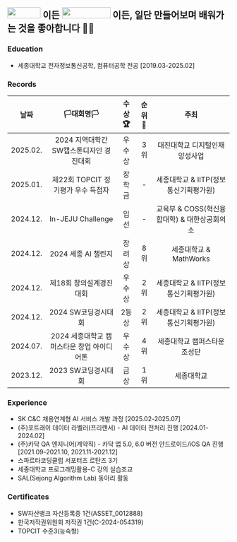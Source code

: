 ## <img src="https://img.shields.io/badge/음악🎵-ADFF2F?style=flat-square" width="75" height="25"/> 이든 <img src="https://img.shields.io/badge/프로그램💻-0000ff?style=flat-square" width="110" height="25"/> 이든, 일단 만들어보며 배워가는 것을 좋아합니다 🔨🔨

### Education
- 세종대학교 전자정보통신공학, 컴퓨터공학 전공 [2019.03-2025.02]

### Records
|**날짜**|**🏳대회명🏳**|**수상🏆**|**순위🥇**|**주최**|
|:--:|:--:|:--:|:--:|:--:|
|2025.02.|2024 지역대학간 SW캡스톤디자인 경진대회|우수상|3위|대진대학교 디지털인재양성사업|
|2025.01.|제22회 TOPCIT 정기평가 우수 득점자|장학금|-|세종대학교 & IITP(정보통신기획평가원)|
|2024.12.|In-JEJU Challenge|입선|-|교육부 & COSS(혁신융합대학) & 대한상공회의소|
|2024.12.|2024 세종 AI 챌린지|장려상|8위|세종대학교 & MathWorks|
|2024.12.|제18회 창의설계경진대회|우수상|2위|세종대학교 & IITP(정보통신기획평가원)|
|2024.12.|2024 SW코딩경시대회|2등상|2위|세종대학교 & IITP(정보통신기획평가원)|
|2024.07.|2024 세종대학교 캠퍼스타운 창업 아이디어톤|우수상|4위|세종대학교 캠퍼스타운조성단|
|2023.12.|2023 SW코딩경시대회|금상|1위|세종대학교|

### Experience
- SK C&C 채용연계형 AI 서비스 개발 과정 [2025.02-2025.07]
- (주)포트래이 데이터 라벨러(프리랜서) - AI 데이터 전처리 진행 [2024.01-2024.02]
- (주)카닥 QA 엔지니어(계약직) - 카닥 앱 5.0, 6.0 버전 안드로이드/iOS QA 진행 [2021.09-2021.10, 2021.11-2021.12]
- 스파르타코딩클럽 서포터즈 르탄즈 3기
- 세종대학교 프로그래밍활용-C 강의 실습조교
- SAL(Sejong Algorithm Lab) 동아리 활동

  
### Certificates
- SW자산뱅크 자산등록증 1건(ASSET_0012888)
- 한국저작권위원회 저작권 1건(C-2024-054319)
- TOPCIT 수준3(능숙형)
